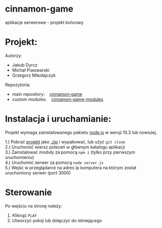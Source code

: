 # cinnamon-game
aplikacje serwerowe - projekt końcowy
<br>
# Projekt:
Autorzy:
- Jakub Dyrcz
- Michał Piwowarski
- Grzegorz Mikołajczyk

Repozytoria:
- main repository:    [cinnamon-game](https://github.com/ignis05/cinnamon-game)
- custom modules:    [cinnamon-game-modules](https://github.com/ignis05/cinnamon-game-modules)

# Instalacja i uruchamianie:
Projekt wymaga zainstalowanego pakietu [node.js](https://nodejs.org/en/) w wersji 10.3 lub nowszej.

1.) Pobrać [projekt](https://github.com/ignis05/cinnamon-game) jako [.zip](https://github.com/ignis05/cinnamon-game/archive/master.zip) i wypakować, lub użyć `git clone`<br>
2.) Uruchomić wiersz poleceń w głównym katalogu aplikacji<br>
3.) Zainstalować moduły za pomocą `npm i` (tylko przy pierwszym uruchomieniu)<br>
4.) Uruchomić serwer za pomocą `node server.js`<br>
5.) Wejść w przeglądarce na adres ip komputera na którym został uruchomiony serwer (port 3000)<br>

# Sterowanie
Po wejściu na stronę należy:
1) Kliknąć `PLAY`
2) Utworzyć pokój lub dołączyć do istniejącego







